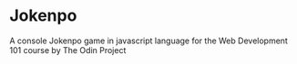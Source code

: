 # Jokenpo
A console Jokenpo game in javascript language for the Web Development 101 course by The Odin Project
